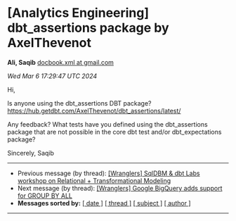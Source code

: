 









[Analytics Engineering] dbt\_assertions package by AxelThevenot
===============================================================


**Ali, Saqib**
[docbook.xml at gmail.com](mailto:wranglers%40analyticsengineering.net?Subject=Re%3A%20%5BWranglers%5D%20dbt_assertions%20package%20by%20AxelThevenot&In-Reply-To=%3CCABDm0O8xfVR2h%3D0%3D1JX8-9vxnkMMXjqpnAnR6BPkVdWqGQPa5w%40mail.gmail.com%3E "[Wranglers] dbt_assertions package by AxelThevenot")   

*Wed Mar 6 17:29:47 UTC 2024*  

Hi,

Is anyone using the dbt\_assertions DBT package?
<https://hub.getdbt.com/AxelThevenot/dbt_assertions/latest/>

Any feedback? What tests have you defined using the dbt\_assertions package
that are not possible in the core dbt test and/or dbt\_expectations package?

Sincerely,
Saqib
  
  




---


* Previous message (by thread): [[Wranglers] SqlDBM & dbt Labs workshop on Relational + Transformational Modeling](000007.html)
* Next message (by thread): [[Wranglers] Google BigQuery adds support for GROUP BY ALL](000009.html)
* **Messages sorted by:**
[[ date ]](date.html#8)
[[ thread ]](thread.html#8)
[[ subject ]](subject.html#8)
[[ author ]](author.html#8)




---


  




